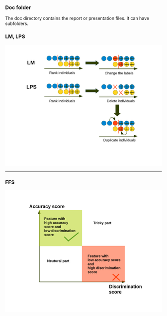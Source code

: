 ### Doc folder

The doc directory contains the report or presentation files. It can have subfolders. 

### LM, LPS
![screenshot](figs/LM_LPS.png)
***

### FFS
![screenshot](figs/FFS.png)

